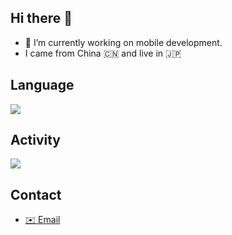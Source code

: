 ## Hi there 👋


- 🔭 I’m currently working on mobile development.
- I came from China 🇨🇳  and live in 🇯🇵 

## Language

<img src="http://github-profile-summary-cards.vercel.app/api/cards/repos-per-language?username=yanyin1986&theme=github">

## Activity
<img src="https://github-profile-summary-cards.vercel.app/api/cards/profile-details?username=yanyin1986&theme=github">

## Contact
- [✉️ Email](mailto:yanyin1986@gmail.com)
